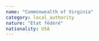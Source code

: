```yaml
---
name: "Commonwealth of Virginia"
category: local_authority
nature: "Etat fédéré"
nationality: USA
---
```

    